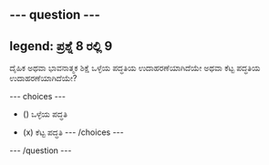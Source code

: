 --- question ---
---
legend: ಪ್ರಶ್ನೆ 8 ರಲ್ಲಿ 9
---

ದೈಹಿಕ ಅಥವಾ ಭಾವನಾತ್ಮಕ ಶಿಕ್ಷೆ ಒಳ್ಳೆಯ ಪದ್ಧತಿಯ ಉದಾಹರಣೆಯಾಗಿದೆಯೇ ಅಥವಾ ಕೆಟ್ಟ ಪದ್ಧತಿಯ ಉದಾಹರಣೆಯಾಗಿದೆಯೇ?

--- choices ---
- () ಒಳ್ಳೆಯ ಪದ್ಧತಿ

- (x) ಕೆಟ್ಟ ಪದ್ಧತಿ --- /choices ---

--- /question ---
